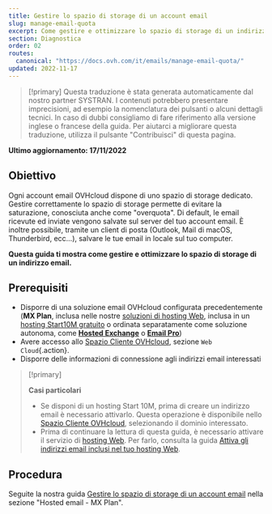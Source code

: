 ```yaml
---
title: Gestire lo spazio di storage di un account email
slug: manage-email-quota
excerpt: Come gestire e ottimizzare lo spazio di storage di un indirizzo email
section: Diagnostica
order: 02
routes:
  canonical: "https://docs.ovh.com/it/emails/manage-email-quota/"
updated: 2022-11-17
---
```


> [!primary]
> Questa traduzione è stata generata automaticamente dal nostro partner SYSTRAN. I contenuti potrebbero presentare imprecisioni, ad esempio la nomenclatura dei pulsanti o alcuni dettagli tecnici. In caso di dubbi consigliamo di fare riferimento alla versione inglese o francese della guida. Per aiutarci a migliorare questa traduzione, utilizza il pulsante "Contribuisci" di questa pagina.
>

**Ultimo aggiornamento: 17/11/2022**

## Obiettivo

Ogni account email OVHcloud dispone di uno spazio di storage dedicato. Gestire correttamente lo spazio di storage permette di evitare la saturazione, conosciuta anche come "overquota". Di default, le email ricevute ed inviate vengono salvate sul server del tuo account email. È inoltre possibile, tramite un client di posta (Outlook, Mail di macOS, Thunderbird, ecc...), salvare le tue email in locale sul tuo computer.

**Questa guida ti mostra come gestire e ottimizzare lo spazio di storage di un indirizzo email.**

## Prerequisiti

- Disporre di una soluzione email OVHcloud configurata precedentemente (**MX Plan**, inclusa nelle nostre [soluzioni di hosting Web](https://www.ovhcloud.com/it/web-hosting/), inclusa in un [hosting Start10M gratuito](https://www.ovhcloud.com/it/domains/free-web-hosting/) o ordinata separatamente come soluzione autonoma, come [**Hosted Exchange**](https://www.ovhcloud.com/it/emails/hosted-exchange/) o [**Email Pro**](https://www.ovhcloud.com/it/emails/email-pro/))
- Avere accesso allo [Spazio Cliente OVHcloud](https://www.ovh.com/auth/?action=gotomanager&from=https://www.ovh.it/&ovhSubsidiary=it), sezione `Web Cloud`{.action}.
- Disporre delle informazioni di connessione agli indirizzi email interessati

> [!primary]
>
> **Casi particolari**
>
> - Se disponi di un hosting Start 10M, prima di creare un indirizzo email è necessario attivarlo. Questa operazione è disponibile nello [Spazio Cliente OVHcloud](https://www.ovh.com/auth/?action=gotomanager&from=https://www.ovh.it/&ovhSubsidiary=it), selezionando il dominio interessato.
> - Prima di continuare la lettura di questa guida, è necessario attivare il servizio di [hosting Web](https://www.ovhcloud.com/it/web-hosting/). Per farlo, consulta la guida [Attiva gli indirizzi email inclusi nel tuo hosting Web](https://docs.ovh.com/it/hosting/attivare-email-hosting-web/).

## Procedura <a name="instructions"></a>

Seguite la nostra guida [Gestire lo spazio di storage di un account email](https://docs.ovh.com/it/emails/manage-email-quota/) nella sezione "Hosted email - MX Plan".